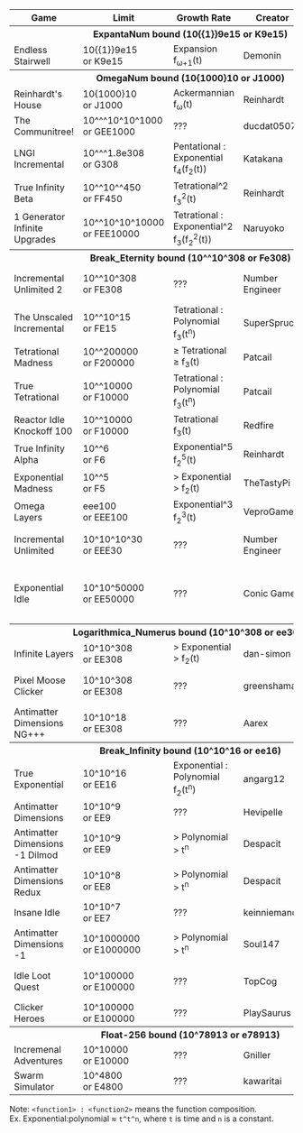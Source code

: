 <table>
    <tr> <th>Game</th> <th>Limit</th> <th>Growth Rate</th> <th>Creator</th> <th>Links</th> </tr>
    <tr> <th colspan=5>ExpantaNum bound (10{{1}}9e15 or K9e15)</th> </tr>
    <tr>
        <td> Endless Stairwell </td>
        <td> 10{{1}}9e15 <br> or K9e15 </td>
        <td> Expansion <br> f<sub>ω+1</sub>(t) </td>
        <td> Demonin </td>
        <td> 
            <a href="https://demonins-item-shop.demonin.repl.co/games/endlessStairwell/"> Web (Repl) </a> 
        </td>
    </tr>
    <tr> <th colspan=5>OmegaNum bound (10{1000}10 or J1000)</th> </tr>
    <tr>
        <td> Reinhardt's House </td>
        <td> 10{1000}10 <br> or J1000 </td>
        <td> Ackermannian <br> f<sub>ω</sub>(t) </td>
        <td> Reinhardt </td>
        <td> 
            <a href="https://reinhardt-c.github.io/ReinHouse/"> Web (Github) </a> 
        </td>
    </tr>
    <tr>
        <td> The Communitree! </td>
        <td> 10^^^10^10^1000 <br> or GEE1000 </td>
        <td> ??? </td>
        <td> ducdat0507 </td>
        <td> 
            <a href="https://ducdat0507.github.io/communitree/"> Web (Github Pages) </a> 
        </td>
    </tr>
    <tr>
        <td> LNGI Incremental </td>
        <td> 10^^^1.8e308 <br> or G308 </td>
        <td> Pentational : Exponential <br> f<sub>4</sub>(f<sub>2</sub>(t)) </td>
        <td> Katakana </td>
        <td> 
            <a href="https://lngi-incremental.glitch.me/"> Web (Glitch) </a> 
        </td>
    </tr>
    <tr>
        <td> True Infinity Beta </td>
        <td> 10^^10^^450 <br> or FF450 </td>
        <td> Tetrational^2 <br> f<sub>3</sub><sup>2</sup>(t) </td>
        <td> Reinhardt </td>
        <td> 
            <a href="https://reinhardt-c.github.io/TrueInfinity/beta"> Web (Github Pages) </a> 
        </td>
    </tr>
    <tr>
        <td> 1 Generator Infinite Upgrades </td>
        <td> 10^^10^10^10000 <br> or FEE10000 </td>
        <td> Tetrational : Exponential^2 <br> f<sub>3</sub>(f<sub>2</sub><sup>2</sup>(t)) </td>
        <td> Naruyoko </td>
        <td> 
            <a href="https://naruyoko.github.io/one-generator--infinite-upgrades/"> Web (Github Pages) </a> 
        </td>
    </tr>
    <tr> <th colspan=5>Break_Eternity bound (10^^10^308 or Fe308)</th> </tr>
    <tr>
        <td> Incremental Unlimited 2 </td>
        <td> 10^^10^308 <br> or FE308 </td>
        <td> ??? </td>
        <td> Number Engineer </td>
        <td> 
            <a href="https://play.google.com/store/apps/details?id=numberengineer.com.incrementalunlimited"> Android (Google Play) </a> 
        </td>
    </tr>
    <tr>
        <td> The Unscaled Incremental </td>
        <td> 10^^10^15 <br> or FE15 </td>
        <td> Tetrational : Polynomial <br> f<sub>3</sub>(t<sup>n</sup>) </td>
        <td> SuperSpruce </td>
        <td> 
            <a href="https://superspruce.github.io/TheUnscaledIncremental/"> Web (Github Pages) </a> 
        </td>
    </tr>
    <tr>
        <td> Tetrational Madness </td>
        <td> 10^^200000 <br> or F200000 </td>
        <td> ≥ Tetrational <br> ≥ f<sub>3</sub>(t) </td>
        <td> Patcail </td>
        <td> 
            <a href="https://scratch.mit.edu/projects/341525196/"> Web (Scratch) </a> 
        </td>
    </tr>
    <tr>
        <td> True Tetrational </td>
        <td> 10^^10000 <br> or F10000 </td>
        <td> Tetrational : Polynomial <br> f<sub>3</sub>(t<sup>n</sup>) </td>
        <td> Patcail </td>
        <td> 
            <a href="https://scratch.mit.edu/projects/310919497/"> Web (Scratch) </a> 
        </td>
    </tr>
    <tr>
        <td> Reactor Idle Knockoff 100 </td>
        <td> 10^^10000 <br> or F10000 </td>
        <td> Tetrational <br> f<sub>3</sub>(t) </td>
        <td> Redfire </td>
        <td> 
            <a href="https://redfire75369.github.io/Reactor-Idle-Knockoff-100/"> Web (Github Pages) </a> 
        </td>
    </tr>
    <tr>
        <td> True Infinity Alpha </td>
        <td> 10^^6 <br> or F6 </td>
        <td> Exponential^5 <br> f<sub>2</sub><sup>5</sup>(t) </td>
        <td> Reinhardt </td>
        <td> 
            <a href="https://reinhardt-c.github.io/TrueInfinity/alpha/"> Web (Github Pages) </a> 
        </td>
    </tr>
    <tr>
        <td> Exponential Madness </td>
        <td> 10^^5 <br> or F5 </td>
        <td> &gt; Exponential <br> &gt; f<sub>2</sub>(t) </td>
        <td> TheTastyPi </td>
        <td> 
            <a href="https://thetastypi.github.io/Exponential-Madness/"> Web (Github Pages) </a> 
        </td>
    </tr>
    <tr>
        <td> Omega Layers </td>
        <td> eee100 <br> or EEE100 </td>
        <td> Exponential^3 <br> f<sub>2</sub><sup>3</sup>(t) </td>
        <td> VeproGames </td>
        <td> 
            <a href="https://veprogames.github.io/omega-layers/"> Web (Github Pages) </a> 
        </td>
    </tr>
    <tr>
        <td> Incremental Unlimited </td>
        <td> 10^10^10^30 <br> or EEE30 </td>
        <td> ??? </td>
        <td> Number Engineer </td>
        <td> 
            <a href="https://play.google.com/store/apps/details?id=com.antoine.mathematician.oddlittlegame"> Android (Google Play) </a> 
        </td>
    </tr>
    <tr>
        <td> Exponential Idle </td>
        <td> 10^10^50000 <br> or EE50000 </td>
        <td> ??? </td>
        <td> Conic Games </td>
        <td> 
            <a href="https://play.google.com/store/apps/details?id=com.conicgames.exponentialidle"> Android (Google Play) </a> <br>
            <a href="https://apps.apple.com/us/app/exponential-idle/id1538487382"> iOS (App Store) </a>
        </td>
    </tr>
    <tr> <th colspan=5>Logarithmica_Numerus bound (10^10^308 or ee308)</th> </tr>
    <tr>
        <td> Infinite Layers </td>
        <td> 10^10^308 <br> or EE308 </td>
        <td> &gt; Exponential <br> &gt; f<sub>2</sub>(t) </td>
        <td> dan-simon </td>
        <td> 
            <a href="https://dan-simon.github.io/misc/b2/"> Web (Github Pages) </a> 
        </td>
    </tr>
    <tr>
        <td> Pixel Moose Clicker </td>
        <td> 10^10^308 <br> or EE308 </td>
        <td> ??? </td>
        <td> greenshaman </td>
        <td> 
            <strike><a href="https://scratch.mit.edu/projects/337681661/"> Web (Scratch) </a></strike>
            Defunct
        </td>
    </tr>
    <tr>
        <td> Antimatter Dimensions NG+++ </td>
        <td> 10^10^18 <br> or EE308 </td>
        <td> ??? </td>
        <td> Aarex </td>
        <td> 
            <a href="https://raw.githack.com/aarextiaokhiao/IvarK.github.io/master/"> Web (Githack) </a> 
        </td>
    </tr>
    <tr> <th colspan=5>Break_Infinity bound (10^10^16 or ee16)</th> </tr>
    <tr>
        <td> True Exponential </td>
        <td> 10^10^16 <br> or EE16 </td>
        <td> Exponential : Polynomial <br> f<sub>2</sub>(t<sup>n</sup>) </td>
        <td> angarg12 </td>
        <td> 
            <a href="https://angarg12.github.io/TrueExponential/"> Web (Github Pages) </a> 
        </td>
    </tr>
    <tr>
        <td> Antimatter Dimensions </td>
        <td> 10^10^9 <br> or EE9 </td>
        <td> ??? </td>
        <td> Hevipelle </td>
        <td> 
            <a href="http://ivark.github.io/"> Web (Github Pages) </a> 
        </td>
    </tr>
    <tr>
        <td> Antimatter Dimensions -1 Dilmod </td>
        <td> 10^10^9 <br> or EE9 </td>
        <td> &gt; Polynomial <br> &gt; t<sup>n</sup> </td>
        <td> Despacit </td>
        <td> 
            <a href="https://dilmod.glitch.me/"> Web (Glitch) </a> 
        </td>
    </tr>
    <tr>
        <td> Antimatter Dimensions Redux </td>
        <td> 10^10^8 <br> or EE8 </td>
        <td> &gt; Polynomial <br> &gt; t<sup>n</sup> </td>
        <td> Despacit </td>
        <td> 
            <a href="https://ad2-thing.glitch.me/"> Web (Glitch) </a> 
        </td>
    </tr>
    <tr>
        <td> Insane Idle </td>
        <td> 10^10^7 <br> or EE7 </td>
        <td> ??? </td>
        <td> keinniemand </td>
        <td> 
            <a href="https://keinniemand.github.io/InsaneIdle/"> Web (Github Pages) </a> 
        </td>
    </tr>
    <tr>
        <td> Antimatter Dimensions -1 </td>
        <td> 10^1000000 <br> or E1000000 </td>
        <td> &gt; Polynomial <br> &gt; t<sup>n</sup> </td>
        <td> Soul147 </td>
        <td> 
            <a href="https://raw.githack.com/Soul147/soul147.github.io/beta-testing/Antimatter%20Dimensions%20II/index.html"> Web (Githack) </a> 
        </td>
    </tr>
    <tr>
        <td> Idle Loot Quest </td>
        <td> 10^100000 <br> or E100000 </td>
        <td> ??? </td>
        <td> TopCog </td>
        <td> 
            <a href="https://play.google.com/store/apps/details?id=com.topcog.idlelootquest"> Android (Google Play) </a> 
        </td>
    </tr>
    <tr>
        <td> Clicker Heroes </td>
        <td> 10^100000 <br> or E100000 </td>
        <td> ??? </td>
        <td> PlaySaurus </td>
        <td> 
            <a href="https://www.clickerheroes.com/"> Web </a> 
        </td>
    </tr>
    <tr> <th colspan=5>Float-256 bound (10^78913 or e78913)</th> </tr>
    <tr>
        <td> Incremenal Adventures </td>
        <td> 10^10000 <br> or E10000 </td>
        <td> ??? </td>
        <td> Gniller </td>
        <td> 
            <a href="https://www.kongregate.com/games/Gniller/incremental-adventures"> Web (Kongregate) </a> 
        </td>
    </tr>
    <tr>
        <td> Swarm Simulator </td>
        <td> 10^4800 <br> or E4800 </td>
        <td> ??? </td>
        <td> kawaritai </td>
        <td> 
            <a href="https://www.swarmsim.com/"> Web </a> 
        </td>
    </tr>
</table>

Note: `<function1> : <function2>` means the function composition. <br>
Ex. Exponential:polynomial ≈ `t^t^n`, where `t` is time and `n` is a constant.
